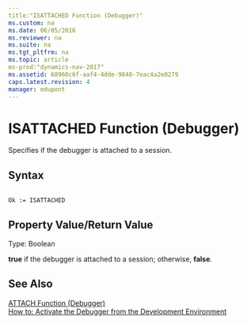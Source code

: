 ```yaml
---
title:"ISATTACHED Function (Debugger)"
ms.custom: na
ms.date: 06/05/2016
ms.reviewer: na
ms.suite: na
ms.tgt_pltfrm: na
ms.topic: article
ms-prod:"dynamics-nav-2017"
ms.assetid: 68960c6f-aaf4-4dde-9840-7eac4a2e0279
caps.latest.revision: 4
manager: edupont
---
```

# ISATTACHED Function (Debugger)
Specifies if the debugger is attached to a session.  
  
## Syntax  
  
```  
  
Ok := ISATTACHED   
```  
  
## Property Value\/Return Value  
 Type: Boolean  
  
 **true** if the debugger is attached to a session; otherwise, **false**.  
  
## See Also  
 [ATTACH Function \(Debugger\)](ATTACH-Function--Debugger-.md)   
 [How to: Activate the Debugger from the Development Environment](../Topic/How%20to:%20Activate%20the%20Debugger%20from%20the%20Development%20Environment.md)